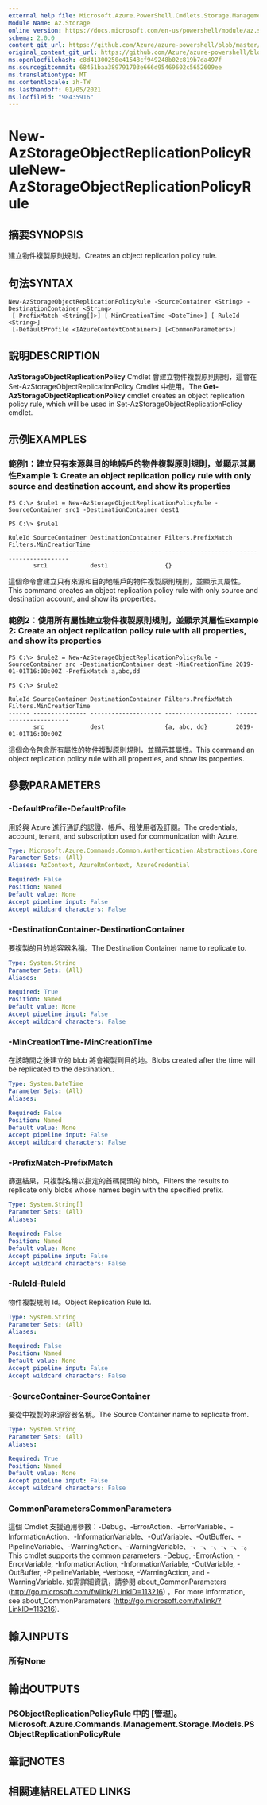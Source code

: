 ```yaml
---
external help file: Microsoft.Azure.PowerShell.Cmdlets.Storage.Management.dll-Help.xml
Module Name: Az.Storage
online version: https://docs.microsoft.com/en-us/powershell/module/az.storage/New-azstorageobjectreplicationpolicyrule
schema: 2.0.0
content_git_url: https://github.com/Azure/azure-powershell/blob/master/src/Storage/Storage.Management/help/New-AzStorageObjectReplicationPolicyRule.md
original_content_git_url: https://github.com/Azure/azure-powershell/blob/master/src/Storage/Storage.Management/help/New-AzStorageObjectReplicationPolicyRule.md
ms.openlocfilehash: c8d41300250e41548cf949248b02c819b7da497f
ms.sourcegitcommit: 68451baa389791703e666d95469602c5652609ee
ms.translationtype: MT
ms.contentlocale: zh-TW
ms.lasthandoff: 01/05/2021
ms.locfileid: "98435916"
---
```

# <span data-ttu-id="07c3e-101">New-AzStorageObjectReplicationPolicyRule</span><span class="sxs-lookup"><span data-stu-id="07c3e-101">New-AzStorageObjectReplicationPolicyRule</span></span>

## <span data-ttu-id="07c3e-102">摘要</span><span class="sxs-lookup"><span data-stu-id="07c3e-102">SYNOPSIS</span></span>
<span data-ttu-id="07c3e-103">建立物件複製原則規則。</span><span class="sxs-lookup"><span data-stu-id="07c3e-103">Creates an object replication policy rule.</span></span>

## <span data-ttu-id="07c3e-104">句法</span><span class="sxs-lookup"><span data-stu-id="07c3e-104">SYNTAX</span></span>

```
New-AzStorageObjectReplicationPolicyRule -SourceContainer <String> -DestinationContainer <String>
 [-PrefixMatch <String[]>] [-MinCreationTime <DateTime>] [-RuleId <String>]
 [-DefaultProfile <IAzureContextContainer>] [<CommonParameters>]
```

## <span data-ttu-id="07c3e-105">說明</span><span class="sxs-lookup"><span data-stu-id="07c3e-105">DESCRIPTION</span></span>
<span data-ttu-id="07c3e-106">**AzStorageObjectReplicationPolicy** Cmdlet 會建立物件複製原則規則，這會在 Set-AzStorageObjectReplicationPolicy Cmdlet 中使用。</span><span class="sxs-lookup"><span data-stu-id="07c3e-106">The **Get-AzStorageObjectReplicationPolicy** cmdlet creates an object replication policy rule, which will be used in Set-AzStorageObjectReplicationPolicy cmdlet.</span></span>

## <span data-ttu-id="07c3e-107">示例</span><span class="sxs-lookup"><span data-stu-id="07c3e-107">EXAMPLES</span></span>

### <span data-ttu-id="07c3e-108">範例1：建立只有來源與目的地帳戶的物件複製原則規則，並顯示其屬性</span><span class="sxs-lookup"><span data-stu-id="07c3e-108">Example 1: Create an object replication policy rule with only source and destination account, and show its properties</span></span>
```
PS C:\> $rule1 = New-AzStorageObjectReplicationPolicyRule -SourceContainer src1 -DestinationContainer dest1 

PS C:\> $rule1

RuleId SourceContainer DestinationContainer Filters.PrefixMatch Filters.MinCreationTime
------ --------------- -------------------- ------------------- -----------------------
       src1            dest1                {}
```

<span data-ttu-id="07c3e-109">這個命令會建立只有來源和目的地帳戶的物件複製原則規則，並顯示其屬性。</span><span class="sxs-lookup"><span data-stu-id="07c3e-109">This command creates an object replication policy rule with only source and destination account, and show its properties.</span></span>

### <span data-ttu-id="07c3e-110">範例2：使用所有屬性建立物件複製原則規則，並顯示其屬性</span><span class="sxs-lookup"><span data-stu-id="07c3e-110">Example 2: Create an object replication policy rule with all properties, and show its properties</span></span>
```
PS C:\> $rule2 = New-AzStorageObjectReplicationPolicyRule -SourceContainer src -DestinationContainer dest -MinCreationTime 2019-01-01T16:00:00Z -PrefixMatch a,abc,dd

PS C:\> $rule2

RuleId SourceContainer DestinationContainer Filters.PrefixMatch Filters.MinCreationTime
------ --------------- -------------------- ------------------- -----------------------
       src             dest                 {a, abc, dd}        2019-01-01T16:00:00Z
```

<span data-ttu-id="07c3e-111">這個命令包含所有屬性的物件複製原則規則，並顯示其屬性。</span><span class="sxs-lookup"><span data-stu-id="07c3e-111">This command an object replication policy rule with all properties, and show its properties.</span></span>

## <span data-ttu-id="07c3e-112">參數</span><span class="sxs-lookup"><span data-stu-id="07c3e-112">PARAMETERS</span></span>

### <span data-ttu-id="07c3e-113">-DefaultProfile</span><span class="sxs-lookup"><span data-stu-id="07c3e-113">-DefaultProfile</span></span>
<span data-ttu-id="07c3e-114">用於與 Azure 進行通訊的認證、帳戶、租使用者及訂閱。</span><span class="sxs-lookup"><span data-stu-id="07c3e-114">The credentials, account, tenant, and subscription used for communication with Azure.</span></span>

```yaml
Type: Microsoft.Azure.Commands.Common.Authentication.Abstractions.Core.IAzureContextContainer
Parameter Sets: (All)
Aliases: AzContext, AzureRmContext, AzureCredential

Required: False
Position: Named
Default value: None
Accept pipeline input: False
Accept wildcard characters: False
```

### <span data-ttu-id="07c3e-115">-DestinationContainer</span><span class="sxs-lookup"><span data-stu-id="07c3e-115">-DestinationContainer</span></span>
<span data-ttu-id="07c3e-116">要複製的目的地容器名稱。</span><span class="sxs-lookup"><span data-stu-id="07c3e-116">The Destination Container name to replicate to.</span></span>

```yaml
Type: System.String
Parameter Sets: (All)
Aliases:

Required: True
Position: Named
Default value: None
Accept pipeline input: False
Accept wildcard characters: False
```

### <span data-ttu-id="07c3e-117">-MinCreationTime</span><span class="sxs-lookup"><span data-stu-id="07c3e-117">-MinCreationTime</span></span>
<span data-ttu-id="07c3e-118">在該時間之後建立的 blob 將會複製到目的地。</span><span class="sxs-lookup"><span data-stu-id="07c3e-118">Blobs created after the time will be replicated to the destination..</span></span>

```yaml
Type: System.DateTime
Parameter Sets: (All)
Aliases:

Required: False
Position: Named
Default value: None
Accept pipeline input: False
Accept wildcard characters: False
```

### <span data-ttu-id="07c3e-119">-PrefixMatch</span><span class="sxs-lookup"><span data-stu-id="07c3e-119">-PrefixMatch</span></span>
<span data-ttu-id="07c3e-120">篩選結果，只複製名稱以指定的首碼開頭的 blob。</span><span class="sxs-lookup"><span data-stu-id="07c3e-120">Filters the results to replicate only blobs whose names begin with the specified prefix.</span></span>

```yaml
Type: System.String[]
Parameter Sets: (All)
Aliases:

Required: False
Position: Named
Default value: None
Accept pipeline input: False
Accept wildcard characters: False
```

### <span data-ttu-id="07c3e-121">-RuleId</span><span class="sxs-lookup"><span data-stu-id="07c3e-121">-RuleId</span></span>
<span data-ttu-id="07c3e-122">物件複製規則 Id。</span><span class="sxs-lookup"><span data-stu-id="07c3e-122">Object Replication Rule Id.</span></span>

```yaml
Type: System.String
Parameter Sets: (All)
Aliases:

Required: False
Position: Named
Default value: None
Accept pipeline input: False
Accept wildcard characters: False
```

### <span data-ttu-id="07c3e-123">-SourceContainer</span><span class="sxs-lookup"><span data-stu-id="07c3e-123">-SourceContainer</span></span>
<span data-ttu-id="07c3e-124">要從中複製的來源容器名稱。</span><span class="sxs-lookup"><span data-stu-id="07c3e-124">The Source Container name to replicate from.</span></span>

```yaml
Type: System.String
Parameter Sets: (All)
Aliases:

Required: True
Position: Named
Default value: None
Accept pipeline input: False
Accept wildcard characters: False
```

### <span data-ttu-id="07c3e-125">CommonParameters</span><span class="sxs-lookup"><span data-stu-id="07c3e-125">CommonParameters</span></span>
<span data-ttu-id="07c3e-126">這個 Cmdlet 支援通用參數：-Debug、-ErrorAction、-ErrorVariable、-InformationAction、-InformationVariable、-OutVariable、-OutBuffer、-PipelineVariable、-WarningAction、-WarningVariable、-、-、-、-、-、-。</span><span class="sxs-lookup"><span data-stu-id="07c3e-126">This cmdlet supports the common parameters: -Debug, -ErrorAction, -ErrorVariable, -InformationAction, -InformationVariable, -OutVariable, -OutBuffer, -PipelineVariable, -Verbose, -WarningAction, and -WarningVariable.</span></span> <span data-ttu-id="07c3e-127">如需詳細資訊，請參閱 about_CommonParameters (http://go.microsoft.com/fwlink/?LinkID=113216) 。</span><span class="sxs-lookup"><span data-stu-id="07c3e-127">For more information, see about_CommonParameters (http://go.microsoft.com/fwlink/?LinkID=113216).</span></span>

## <span data-ttu-id="07c3e-128">輸入</span><span class="sxs-lookup"><span data-stu-id="07c3e-128">INPUTS</span></span>

### <span data-ttu-id="07c3e-129">所有</span><span class="sxs-lookup"><span data-stu-id="07c3e-129">None</span></span>

## <span data-ttu-id="07c3e-130">輸出</span><span class="sxs-lookup"><span data-stu-id="07c3e-130">OUTPUTS</span></span>

### <span data-ttu-id="07c3e-131">PSObjectReplicationPolicyRule 中的 [管理]。</span><span class="sxs-lookup"><span data-stu-id="07c3e-131">Microsoft.Azure.Commands.Management.Storage.Models.PSObjectReplicationPolicyRule</span></span>

## <span data-ttu-id="07c3e-132">筆記</span><span class="sxs-lookup"><span data-stu-id="07c3e-132">NOTES</span></span>

## <span data-ttu-id="07c3e-133">相關連結</span><span class="sxs-lookup"><span data-stu-id="07c3e-133">RELATED LINKS</span></span>

